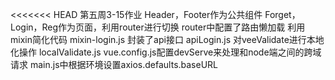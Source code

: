 <<<<<<< HEAD
第五周3-15作业
Header，Footer作为公共组件
Forget，Login，Reg作为页面，利用router进行切换
router中配置了路由懒加载
利用mixin简化代码 mixin-login.js
封装了api接口 apiLogin.js
对veeValidate进行本地化操作 localValidate.js
vue.config.js配置devServe来处理和node端之间的跨域请求
main.js中根据环境设置axios.defaults.baseURL


